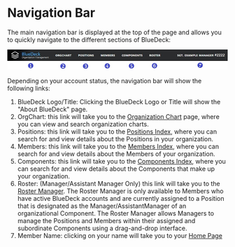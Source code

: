# Navigation Bar
The main navigation bar is displayed at the top of the page and allows you to quickly navigate to the different sections of BlueDeck:

![picture alt](../images/navbar.JPG "Documents")

Depending on your account status, the navigation bar will show the following links:
1. BlueDeck Logo/Title: Clicking the BlueDeck Logo or Title will show the "About BlueDeck" page.
2. OrgChart: this link will take you to the [Organization Chart](orgchart.md) page, where you can view and search organization charts.
3. Positions: this link will take you to the [Positions Index](position_index.md), where you can search for and view details about the Positions in your organization.
4. Members: this link will take you to the [Members Index](member_index.md), where you can search for and view details about the Members of your organization.
5. Components: this link will take you to the [Components Index](component_index.md), where you can search for and view details about the Components that make up your organization.
6. Roster: (Manager/Assistant Manager Only) this link will take you to the [Roster Manager](roster_manager.md). The Roster Manager is only available to Members who have active BlueDeck accounts and are currently assigned to a Position that is designated as the Manager/AssistantManager of an organizational Component. The Roster Manager allows Managers to manage the Positions and Members within their assigned and subordinate Components using a drag-and-drop interface.
7. Member Name: clicking on your name will take you to your [Home Page](home_page.md)